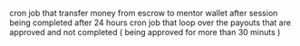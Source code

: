 cron job that transfer money from escrow to mentor wallet after session being completed after 24 hours
cron job that loop over the payouts that are approved and not completed ( being approved for more than 30 minuts )